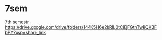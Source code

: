 # 7sem
7th semestr
https://drive.google.com/drive/folders/144K5H6e2bRlL0tCiEjFGtnTwRQK3FbPY?usp=share_link
